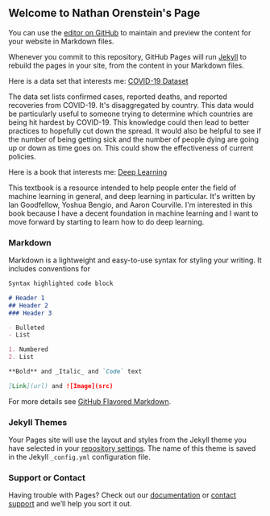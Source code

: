 ## Welcome to Nathan Orenstein's Page

You can use the [editor on GitHub](https://github.com/norenstein8390/nathanorenstein.GitHub.io/edit/gh-pages/index.md) to maintain and preview the content for your website in Markdown files.

Whenever you commit to this repository, GitHub Pages will run [Jekyll](https://jekyllrb.com/) to rebuild the pages in your site, from the content in your Markdown files.

Here is a data set that interests me: [COVID-19 Dataset](https://github.com/datasets/covid-19)

The data set lists confirmed cases, reported deaths, and reported recoveries from COVID-19. It's disaggregated by country. This data would be particularly useful to someone trying to determine which countries are being hit hardest by COVID-19. This knowledge could then lead to better practices to hopefully cut down the spread. It would also be helpful to see if the number of being getting sick and the number of people dying are going up or down as time goes on. This could show the effectiveness of current policies. 

Here is a book that interests me: [Deep Learning](https://www.deeplearningbook.org/)

This textbook is a resource intended to help people enter the field of machine learning in general, and deep learning in particular. It's written by Ian Goodfellow, Yoshua Bengio, and Aaron Courville. I'm interested in this book because I have a decent foundation in machine learning and I want to move forward by starting to learn how to do deep learning. 

### Markdown

Markdown is a lightweight and easy-to-use syntax for styling your writing. It includes conventions for

```markdown
Syntax highlighted code block

# Header 1
## Header 2
### Header 3

- Bulleted
- List

1. Numbered
2. List

**Bold** and _Italic_ and `Code` text

[Link](url) and ![Image](src)
```

For more details see [GitHub Flavored Markdown](https://guides.github.com/features/mastering-markdown/).

### Jekyll Themes

Your Pages site will use the layout and styles from the Jekyll theme you have selected in your [repository settings](https://github.com/norenstein8390/nathanorenstein.GitHub.io/settings/pages). The name of this theme is saved in the Jekyll `_config.yml` configuration file.

### Support or Contact

Having trouble with Pages? Check out our [documentation](https://docs.github.com/categories/github-pages-basics/) or [contact support](https://support.github.com/contact) and we’ll help you sort it out.
